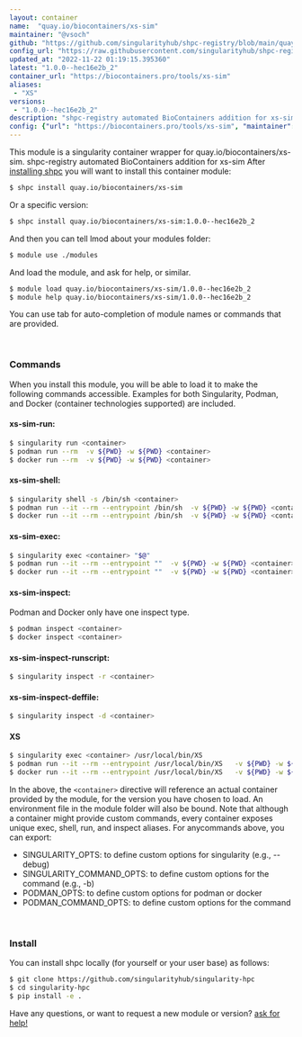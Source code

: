```yaml
---
layout: container
name:  "quay.io/biocontainers/xs-sim"
maintainer: "@vsoch"
github: "https://github.com/singularityhub/shpc-registry/blob/main/quay.io/biocontainers/xs-sim/container.yaml"
config_url: "https://raw.githubusercontent.com/singularityhub/shpc-registry/main/quay.io/biocontainers/xs-sim/container.yaml"
updated_at: "2022-11-22 01:19:15.395360"
latest: "1.0.0--hec16e2b_2"
container_url: "https://biocontainers.pro/tools/xs-sim"
aliases:
 - "XS"
versions:
 - "1.0.0--hec16e2b_2"
description: "shpc-registry automated BioContainers addition for xs-sim"
config: {"url": "https://biocontainers.pro/tools/xs-sim", "maintainer": "@vsoch", "description": "shpc-registry automated BioContainers addition for xs-sim", "latest": {"1.0.0--hec16e2b_2": "sha256:3ffc1886a4573f187e5ab8af18b93a5931e13b5fdfb1ca8de69a8fddded0fb75"}, "tags": {"1.0.0--hec16e2b_2": "sha256:3ffc1886a4573f187e5ab8af18b93a5931e13b5fdfb1ca8de69a8fddded0fb75"}, "docker": "quay.io/biocontainers/xs-sim", "aliases": {"XS": "/usr/local/bin/XS"}}
---
```


This module is a singularity container wrapper for quay.io/biocontainers/xs-sim.
shpc-registry automated BioContainers addition for xs-sim
After [installing shpc](#install) you will want to install this container module:


```bash
$ shpc install quay.io/biocontainers/xs-sim
```

Or a specific version:

```bash
$ shpc install quay.io/biocontainers/xs-sim:1.0.0--hec16e2b_2
```

And then you can tell lmod about your modules folder:

```bash
$ module use ./modules
```

And load the module, and ask for help, or similar.

```bash
$ module load quay.io/biocontainers/xs-sim/1.0.0--hec16e2b_2
$ module help quay.io/biocontainers/xs-sim/1.0.0--hec16e2b_2
```

You can use tab for auto-completion of module names or commands that are provided.

<br>

### Commands

When you install this module, you will be able to load it to make the following commands accessible.
Examples for both Singularity, Podman, and Docker (container technologies supported) are included.

#### xs-sim-run:

```bash
$ singularity run <container>
$ podman run --rm  -v ${PWD} -w ${PWD} <container>
$ docker run --rm  -v ${PWD} -w ${PWD} <container>
```

#### xs-sim-shell:

```bash
$ singularity shell -s /bin/sh <container>
$ podman run --it --rm --entrypoint /bin/sh  -v ${PWD} -w ${PWD} <container>
$ docker run --it --rm --entrypoint /bin/sh  -v ${PWD} -w ${PWD} <container>
```

#### xs-sim-exec:

```bash
$ singularity exec <container> "$@"
$ podman run --it --rm --entrypoint ""  -v ${PWD} -w ${PWD} <container> "$@"
$ docker run --it --rm --entrypoint ""  -v ${PWD} -w ${PWD} <container> "$@"
```

#### xs-sim-inspect:

Podman and Docker only have one inspect type.

```bash
$ podman inspect <container>
$ docker inspect <container>
```

#### xs-sim-inspect-runscript:

```bash
$ singularity inspect -r <container>
```

#### xs-sim-inspect-deffile:

```bash
$ singularity inspect -d <container>
```


#### XS

```bash
$ singularity exec <container> /usr/local/bin/XS
$ podman run --it --rm --entrypoint /usr/local/bin/XS   -v ${PWD} -w ${PWD} <container> -c " $@"
$ docker run --it --rm --entrypoint /usr/local/bin/XS   -v ${PWD} -w ${PWD} <container> -c " $@"
```



In the above, the `<container>` directive will reference an actual container provided
by the module, for the version you have chosen to load. An environment file in the
module folder will also be bound. Note that although a container
might provide custom commands, every container exposes unique exec, shell, run, and
inspect aliases. For anycommands above, you can export:

 - SINGULARITY_OPTS: to define custom options for singularity (e.g., --debug)
 - SINGULARITY_COMMAND_OPTS: to define custom options for the command (e.g., -b)
 - PODMAN_OPTS: to define custom options for podman or docker
 - PODMAN_COMMAND_OPTS: to define custom options for the command

<br>

### Install

You can install shpc locally (for yourself or your user base) as follows:

```bash
$ git clone https://github.com/singularityhub/singularity-hpc
$ cd singularity-hpc
$ pip install -e .
```

Have any questions, or want to request a new module or version? [ask for help!](https://github.com/singularityhub/singularity-hpc/issues)